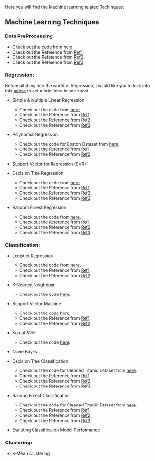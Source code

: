 
Here you will find the Machine learning related Techinques:

## Machine Learning Techniques

### Data PreProcessing

  - Check out the code from [here](https://github.com/Sarathns05/Machine_Learning_Modules/blob/main/LibrariesForAI/EDA/EDA_Problems/EDA_Zomato_Handson_1.ipynb).
  - Check out the Reference from [Ref1](https://towardsdatascience.com/ways-to-detect-and-remove-the-outliers-404d16608dba).
  - Check out the Reference from [Ref2](https://towardsdatascience.com/feature-engineering-for-machine-learning-3a5e293a5114#7559).
  - Check out the Reference from [Ref3](https://medium.com/analytics-vidhya/feature-preprocessing-for-numerical-data-the-most-important-step-e9ed76151298).
  
### Regression:

Before pitching into the world of Regression, i would like you to look into this [article](https://www.analyticsvidhya.com/blog/2015/08/comprehensive-guide-regression/) to get a brief idea in one shoot.

- Simple & Multiple Linear Regression

  - Check out the code from [here](https://github.com/Sarathns05/Machine_Learning_Modules/blob/main/Supervised_Learning/2_Linear_Regression_multivariate/Multi_linear_Regression.ipynb).
  - Check out the Reference from [Ref1](https://medium.com/@pytholabs/multivariate-linear-regression-from-scratch-in-python-5c4f219be6a).
  - Check out the Reference from [Ref2](https://www.datacamp.com/community/tutorials/essentials-linear-regression-python).
  - Check out the Reference from [Ref3](https://towardsdatascience.com/linear-regression-on-boston-housing-dataset-f409b7e4a155).
  
- Polynomial Regression

  - Check out the code for Boston Dataset from [here](https://github.com/Sarathns05/Machine_Learning_Modules/blob/main/Supervised_Learning/7_Polynomial_Regression/polynomial_regression.ipynb).
  - Check out the Reference from [Ref1](https://towardsdatascience.com/polynomial-regression-bbe8b9d97491).
  - Check out the Reference from [Ref2](https://www.analyticsvidhya.com/blog/2018/03/introduction-regression-splines-python-codes/).
  
- Support Vector for Regression (SVR)
- Decision Tree Regression

  - Check out the code from [here](https://github.com/Sarathns05/Machine_Learning_Modules/blob/main/Supervised_Learning/12_Decision_Tree/iris_classification_class.ipynb).
  - Check out the Reference from [Ref1](https://courses.analyticsvidhya.com/courses/take/getting-started-with-decision-trees/lessons/8157461-introduction-to-decision-tree).
  - Check out the Reference from [Ref2](https://www.analyticsvidhya.com/blog/2016/04/complete-tutorial-tree-based-modeling-scratch-in-python/).
  - Check out the Reference from [Ref3](https://www.datacamp.com/community/tutorials/decision-tree-classification-python).
  
- Random Forest Regression

  - Check out the code from [here](https://github.com/Sarathns05/Machine_Learning_Modules/blob/main/Supervised_Learning/13_Essemble/iris_essemble_Class.ipynb).
  - Check out the Reference from [Ref1](https://gdcoder.com/random-forest-regressor-explained-in-depth/).
  - Check out the Reference from [Ref2](https://towardsdatascience.com/random-forest-regression-model-advanced-topics-python-code-snippet-using-sklearn-22c58207bd38).
  - Check out the Reference from [Ref3](https://www.datacamp.com/community/tutorials/random-forests-classifier-python)

### Classification:

- Logistict Regression

  - Check out the code from [here](https://github.com/Sarathns05/Machine_Learning_Modules/blob/main/Supervised_Learning/8_Logistic_Regression/Exercise/logistic_reg_assignment_class(1).ipynb).
  - Check out the Reference from [Ref1](https://www.datacamp.com/community/tutorials/understanding-logistic-regression-python).
  - Check out the Reference from [Ref2](https://towardsdatascience.com/building-a-logistic-regression-in-python-301d27367c24).
  
- K-Nearest Neighbour

  - Check out the code [here](https://github.com/mankertales/100DaysOfML/blob/master/Machine_Learning/Support_vector_machine_kernal.ipynb).
  
- Support Vector Machine

  - Check out the code [here](https://github.com/mankertales/100DaysOfML/blob/master/Machine_Learning/Support_vector_machine.ipynb).
  - Check out the Reference from [Ref1](https://www.datacamp.com/community/tutorials/svm-classification-scikit-learn-python).
  - Check out the Reference from [Ref2](https://stackabuse.com/implementing-svm-and-kernel-svm-with-pythons-scikit-learn/).
  
- Kernal SVM
  - Check out the code [here](https://github.com/mankertales/100DaysOfML/blob/master/Machine_Learning/Support_vector_machine_kernal.ipynb).
  
- Navie Bayes
- Decision Tree Classification

  - Check out the code for Cleaned Titanic Dataset from [here](https://github.com/mankertales/100DaysOfML/blob/master/Machine_Learning/Decision_Tree.ipynb).
  - Check out the Reference from [Ref1](https://courses.analyticsvidhya.com/courses/take/getting-started-with-decision-trees/lessons/8157461-introduction-to-decision-tree).
  - Check out the Reference from [Ref2](https://www.analyticsvidhya.com/blog/2016/04/complete-tutorial-tree-based-modeling-scratch-in-python/).
  - Check out the Reference from [Ref3](https://www.datacamp.com/community/tutorials/decision-tree-classification-python).
  
- Randon Forest Classification

  - Check out the code for Cleaned Titanic Dataset from [here](https://github.com/mankertales/100DaysOfML/blob/master/Machine_Learning/Random_Forest.ipynb).
  - Check out the Reference from [Ref1](https://gdcoder.com/random-forest-regressor-explained-in-depth/).
  - Check out the Reference from [Ref2](https://towardsdatascience.com/random-forest-regression-model-advanced-topics-python-code-snippet-using-sklearn-22c58207bd38).
  - Check out the Reference from [Ref3](https://www.datacamp.com/community/tutorials/random-forests-classifier-python)
  
- Evaluting Classification Model Performance

### Clustering:

- K-Mean Clustering
